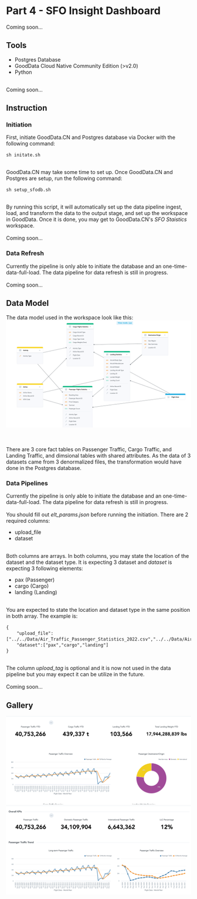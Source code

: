 # Part 4 - SFO Insight Dashboard
Coming soon...

## Tools
<ul>
	<li>Postgres Database</li>
	<li>GoodData Cloud Native Community Edition (>v2.0)</li>
	<li>Python</li>
</ul>

<br>
Coming soon...

## Instruction
### Initiation
First, initiate GoodData.CN and Postgres database via Docker with the following command:

```
sh initate.sh
```

<br>
GoodData.CN may take some time to set up. Once GoodData.CN and Postgres are setup,
run the following command:

```
sh setup_sfodb.sh
```

<br>
By running this script, it will automatically set up the data pipeline ingest, load, and transform the data to the output stage, and set up the workspace in GoodData. Once it is done, you may get to GoodData.CN's <i>SFO Staistics</i> workspace.
<br><br>
Coming soon...

### Data Refresh
Currently the pipeline is only able to initiate the database and an one-time-data-full-load. The data pipeline for data refresh is still in progress. 
<br><br>
Coming soon...



## Data Model
The data model used in the workspace look like this:
<img src=gooddata/ldm.png>

<br><br>
There are 3 core fact tables on Passenger Traffic, Cargo Traffic, and Landing Traffic, and dimsional tables with shared attributes. As the data of 3 datasets came from 3 denormalized files, the transformation would have done in the Postgres database.

### Data Pipelines
Currently the pipeline is only able to initiate the database and an one-time-data-full-load. The data pipeline for data refresh is still in progress. 
<br><br>
You should fill out <i>elt_params.json</i> before running the initiation. There are 2 required columns:
<ul>
	<li>upload_file</li>
	<li>dataset</li>
</ul>
<br>
Both columns are arrays. In both columns, you may state the location of the dataset and the dataset type. It is expecting 3 dataset and <i>dataset</i> is expecting 3 following elements:
<ul>
	<li>pax (Passenger)</li>
	<li>cargo (Cargo)</li>
	<li>landing (Landing)</li>
</ul>
<br>
You are expected to state the location and dataset type in the same position in both array. The example is:

```
{
	"upload_file":["../../Data/Air_Traffic_Passenger_Statistics_2022.csv","../../Data/Air_Traffic_Cargo_Statistics_2020.csv","../../Data/Air_Traffic_Landings_Statistics_2020.csv"],
	"dataset":["pax","cargo","landing"]
}
```
<br>
The column <i>upload_tag</i> is optional and it is now not used in the data pipeline but you may expect it can be utilize in the future.
<br><br>
Coming soon...

## Gallery
<img src=gooddata/dashboard1.png>
<img src=gooddata/dashboard2.png>
